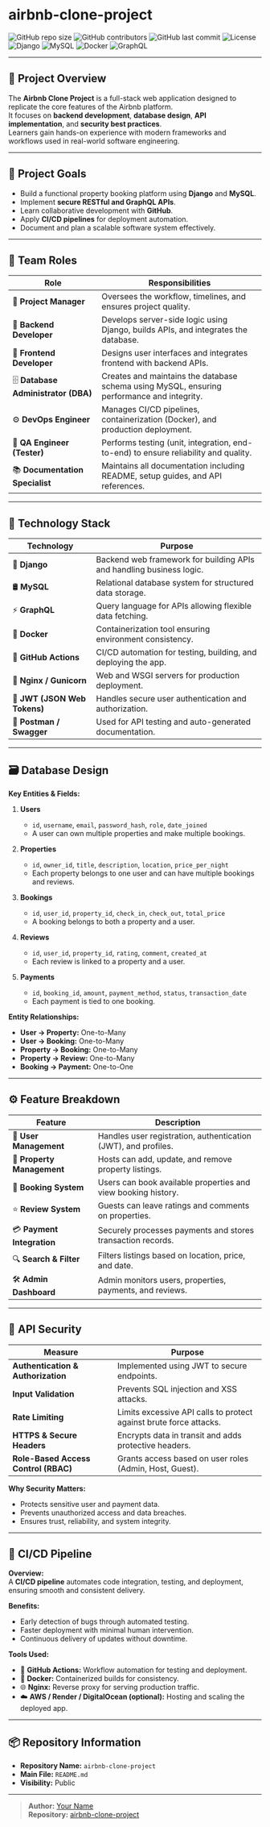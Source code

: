 # airbnb-clone-project

![GitHub repo size](https://img.shields.io/github/repo-size/yourusername/airbnb-clone-project)
![GitHub contributors](https://img.shields.io/github/contributors/yourusername/airbnb-clone-project)
![GitHub last commit](https://img.shields.io/github/last-commit/yourusername/airbnb-clone-project)
![License](https://img.shields.io/badge/license-MIT-blue.svg)
![Django](https://img.shields.io/badge/Django-4.x-green)
![MySQL](https://img.shields.io/badge/MySQL-8.x-blue)
![Docker](https://img.shields.io/badge/Docker-ready-lightblue)
![GraphQL](https://img.shields.io/badge/GraphQL-integrated-pink)

---

## 📘 Project Overview
The **Airbnb Clone Project** is a full-stack web application designed to replicate the core features of the Airbnb platform.  
It focuses on **backend development**, **database design**, **API implementation**, and **security best practices**.  
Learners gain hands-on experience with modern frameworks and workflows used in real-world software engineering.

---

## 🎯 Project Goals
- Build a functional property booking platform using **Django** and **MySQL**.  
- Implement **secure RESTful and GraphQL APIs**.  
- Learn collaborative development with **GitHub**.  
- Apply **CI/CD pipelines** for deployment automation.  
- Document and plan a scalable software system effectively.

---

## 👥 Team Roles

| **Role** | **Responsibilities** |
|-----------|----------------------|
| 🧭 **Project Manager** | Oversees the workflow, timelines, and ensures project quality. |
| 🧱 **Backend Developer** | Develops server-side logic using Django, builds APIs, and integrates the database. |
| 🎨 **Frontend Developer** | Designs user interfaces and integrates frontend with backend APIs. |
| 🗄️ **Database Administrator (DBA)** | Creates and maintains the database schema using MySQL, ensuring performance and integrity. |
| ⚙️ **DevOps Engineer** | Manages CI/CD pipelines, containerization (Docker), and production deployment. |
| 🧪 **QA Engineer (Tester)** | Performs testing (unit, integration, end-to-end) to ensure reliability and quality. |
| 📚 **Documentation Specialist** | Maintains all documentation including README, setup guides, and API references. |

---
## 🧰 Technology Stack

| **Technology** | **Purpose** |
|----------------|-------------|
| 🐍 **Django** | Backend web framework for building APIs and handling business logic. |
| 🛢️ **MySQL** | Relational database system for structured data storage. |
| ⚡ **GraphQL** | Query language for APIs allowing flexible data fetching. |
| 🐳 **Docker** | Containerization tool ensuring environment consistency. |
| 🔁 **GitHub Actions** | CI/CD automation for testing, building, and deploying the app. |
| 🚀 **Nginx / Gunicorn** | Web and WSGI servers for production deployment. |
| 🔐 **JWT (JSON Web Tokens)** | Handles secure user authentication and authorization. |
| 🧩 **Postman / Swagger** | Used for API testing and auto-generated documentation. |

---
## 🗃️ Database Design

**Key Entities & Fields:**

1. **Users**
   - `id`, `username`, `email`, `password_hash`, `role`, `date_joined`
   - A user can own multiple properties and make multiple bookings.

2. **Properties**
   - `id`, `owner_id`, `title`, `description`, `location`, `price_per_night`
   - Each property belongs to one user and can have multiple bookings and reviews.

3. **Bookings**
   - `id`, `user_id`, `property_id`, `check_in`, `check_out`, `total_price`
   - A booking belongs to both a property and a user.

4. **Reviews**
   - `id`, `user_id`, `property_id`, `rating`, `comment`, `created_at`
   - Each review is linked to a property and a user.

5. **Payments**
   - `id`, `booking_id`, `amount`, `payment_method`, `status`, `transaction_date`
   - Each payment is tied to one booking.

**Entity Relationships:**
- **User → Property:** One-to-Many  
- **User → Booking:** One-to-Many  
- **Property → Booking:** One-to-Many  
- **Property → Review:** One-to-Many  
- **Booking → Payment:** One-to-One  

---
## ⚙️ Feature Breakdown

| **Feature** | **Description** |
|--------------|-----------------|
| 👤 **User Management** | Handles user registration, authentication (JWT), and profiles. |
| 🏡 **Property Management** | Hosts can add, update, and remove property listings. |
| 📅 **Booking System** | Users can book available properties and view booking history. |
| ⭐ **Review System** | Guests can leave ratings and comments on properties. |
| 💳 **Payment Integration** | Securely processes payments and stores transaction records. |
| 🔍 **Search & Filter** | Filters listings based on location, price, and date. |
| 🛠️ **Admin Dashboard** | Admin monitors users, properties, payments, and reviews. |

---
## 🔐 API Security

| **Measure** | **Purpose** |
|--------------|-------------|
| **Authentication & Authorization** | Implemented using JWT to secure endpoints. |
| **Input Validation** | Prevents SQL injection and XSS attacks. |
| **Rate Limiting** | Limits excessive API calls to protect against brute force attacks. |
| **HTTPS & Secure Headers** | Encrypts data in transit and adds protective headers. |
| **Role-Based Access Control (RBAC)** | Grants access based on user roles (Admin, Host, Guest). |

**Why Security Matters:**
- Protects sensitive user and payment data.  
- Prevents unauthorized access and data breaches.  
- Ensures trust, reliability, and system integrity.

---
## 🔄 CI/CD Pipeline

**Overview:**  
A **CI/CD pipeline** automates code integration, testing, and deployment, ensuring smooth and consistent delivery.

**Benefits:**
- Early detection of bugs through automated testing.  
- Faster deployment with minimal human intervention.  
- Continuous delivery of updates without downtime.

**Tools Used:**
- 🧩 **GitHub Actions:** Workflow automation for testing and deployment.  
- 🐳 **Docker:** Containerized builds for consistency.  
- 🌐 **Nginx:** Reverse proxy for serving production traffic.  
- ☁️ **AWS / Render / DigitalOcean (optional):** Hosting and scaling the deployed app.

---
## 📦 Repository Information
- **Repository Name:** `airbnb-clone-project`  
- **Main File:** `README.md`  
- **Visibility:** Public  

---



> **Author:** [Your Name](https://github.com/Aman-149)  
> **Repository:** [airbnb-clone-project](https://github.com/Aman-149/airbnb-clone-project)
